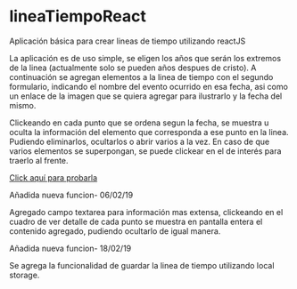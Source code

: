 # lineaTiempoReact
Aplicación básica para crear lineas de tiempo utilizando reactJS

La aplicación es de uso simple, se eligen los años que serán los extremos de la linea (actualmente solo se pueden años despues de cristo).
A continuación se agregan elementos a la linea de tiempo con el segundo formulario, indicando el nombre del evento ocurrido en esa fecha,
asi como un enlace de la imagen que se quiera agregar para ilustrarlo y la fecha del mismo.

Clickeando en cada punto que se ordena segun la fecha, se muestra u oculta la información del elemento que corresponda a ese punto
en la linea. Pudiendo eliminarlos, ocultarlos o abrir varios a la vez.
En caso de  que varios elementos se superpongan, se puede clickear en el de interés para traerlo al frente.

<a href="https://fabran99.github.io/lineaTiempoReact/">Click aquí para probarla </a>

Añadida nueva funcion- 06/02/19

Agregado campo textarea para información mas extensa, clickeando en el cuadro de ver detalle de cada punto se muestra en pantalla entera
el contenido agregado, pudiendo ocultarlo de igual manera.


Añadida nueva funcion- 18/02/19

Se agrega la funcionalidad de guardar la linea de tiempo utilizando local storage.
